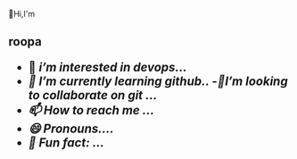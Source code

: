 👏Hi,I'm <br> <h2>
roopa 
- 👀 <i>i’m interested in devops...
- 🌱 I’m currently learning github..
-💖I’m looking to collaborate on git ...
- 📫 How to reach me   ...
- 😄 Pronouns....
- 🤣 Fun fact: ...

<!---
roopamyasa/roopamyasa is a ✨ special ✨ repository because its `README.md` (this file) appears on your GitHub profile.
You can click the Preview link to take a look at your changes.
--->
